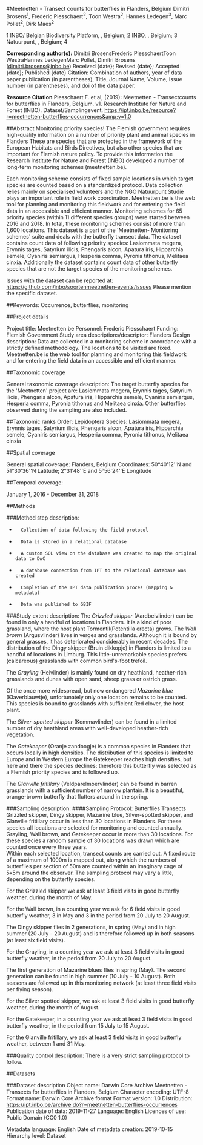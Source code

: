 #Meetnetten - Transect counts for butterflies in Flanders, Belgium
Dimitri Brosens<sup>1</sup>, Frederic Piesschaert<sup>2</sup>, Toon Westra<sup>2</sup>, Hannes Ledegen<sup>3</sup>, Marc Pollet<sup>2</sup>, Dirk Maes<sup>2</sup>

1 INBO/ Belgian Biodiversity Platform, , Belgium; 2 INBO, , Belgium; 3 Natuurpunt, , Belgium; 4
 
**Corresponding author(s):** Dimitri BrosensFrederic PiesschaertToon WestraHannes LedegenMarc Pollet, Dimitri Brosens (dimitri.brosens@inbo.be) 
Received {date}; Revised {date}; Accepted {date}; Published {date} 
Citation: Combination of authors, year of data paper publication (in parentheses), Title, Journal Name, Volume, Issue number (in parentheses), and doi of the data paper.
 
**Resource Citation**
Piesschaert F. et al, (2019): Meetnetten - Transectcounts for butterflies in Flanders, Belgium. v1. Research Institute for Nature and Forest (INBO). Dataset/Samplingevent. https://ipt.inbo.be/resource?r=meetnetten-butterflies-occurrences&amp;v=1.0
 
##Abstract
 Monitoring priority species!
 The Flemish government requires high-quality information on a number of priority plant and animal species in Flanders These are species that are protected  in the framework of the European Habitats and Birds Directives, but also other species that are important for Flemish nature policy. To provide this information the Research Institute for Nature and Forest (INBO) developed a number of long-term monitoring schemes (meetnetten.be).
 
 Each monitoring scheme consists of fixed sample locations in which target species are counted based on a standardized protocol. Data collection relies mainly on specialised volunteers and the NGO Natuurpunt Studie plays an important role in field work coordination.  Meetnetten.be is the web tool for planning and monitoring this fieldwork and for entering the field data in an accessible and efficient manner.
 Monitoring schemes for 65 priority species (within 11 different species groups) were started between 2016 and 2018. In total, these monitoring schemes consist of  more than 1,600 locations.
 This dataset is a part of the 'Meetnetten- Monitoring schemes' suite and deals with the butterfly transect data. The dataset contains count data of following priority species: Lasiommata megera, Erynnis tages, Satyrium ilicis, Phengaris alcon, Apatura iris, Hipparchia semele, Cyaniris semiargus, Hesperia comma, Pyronia tithonus, Melitaea cinxia. Additionally the dataset contains count data of other butterfly species that are not the target species of  the monitoring schemes. 
 
Issues with the dataset can be reported at:
https://github.com/inbo/soortenmeetnetten-events/issues Please mention the specific dataset.
 
##Keywords: 
Occurrence, butterflies, monitoring
 
##Project details
 
Project title: Meetnetten.be
Personnel: Frederic  Piesschaert
Funding: Flemish Government
Study area descriptions/descriptor: Flanders
Design description: Data are collected in a monitoring scheme in accordance with a strictly defined methodology. The locations to be visited are fixed. Meetnetten.be is the web tool for planning and monitoring this fieldwork and for entering the field data in an accessible and efficient manner.
 
##Taxonomic coverage
 
General taxonomic coverage description: The target butterfly species for the 'Meetnetten' project are: Lasiommata megera, Erynnis tages, Satyrium ilicis, Phengaris alcon, Apatura iris, Hipparchia semele, Cyaniris semiargus, Hesperia comma, Pyronia tithonus and Melitaea cinxia. Other butterflies observed during the sampling are also included.
 
##Taxonomic ranks
Order: Lepidoptera
Species: Lasiommata megera, Erynnis tages, Satyrium ilicis, Phengaris alcon, Apatura iris, Hipparchia semele, Cyaniris semiargus, Hesperia comma, Pyronia tithonus, Melitaea cinxia
 
 
##Spatial coverage
 
General spatial coverage: Flanders, Belgium
Coordinates: 50°40'12''N and 51°30'36''N Latitude; 2°31'48''E and 5°56'24''E Longitude
 
##Temporal coverage: 

January 1, 2016 - December 31, 2018
 
##Methods
 
###Method step description:
-   	Collection of data following the field protocol
-   	Data is stored in a relational database
-   	A custom SQL view on the database was created to map the original data to DwC
-   	A database connection from IPT to the relational database was created
-   	Completion of the IPT data publication proces (mapping & metadata)
-       Data was published to GBIF
###Study extent description: 
The *Grizzled skipper* (Aardbeivlinder) can be found in only a handful of locations in Flanders. It is a kind of poor grassland, where the host plant Tormentil(Potentilla erecta) grows.
The *Wall brown* (Argusvlinder) lives in verges and grasslands. Although it is bound by general grasses, it has deteriorated considerably in recent decades.
The distribution of the Dingy skipper (Bruin dikkopje) in Flanders is limited to a handful of locations in Limburg. This little-unremarkable species prefers (calcareous) grasslands with common bird's-foot trefoil.

The *Grayling* (Heivlinder) is mainly found on dry heathland, heather-rich grasslands and dunes with open sand, sheep grass or ostrich grass.
 
Of the once more widespread, but now endangered *Mazarine blue* (Klaverblauwtje), unfortunately only one location remains to be counted. This species is bound to grasslands with sufficient Red clover, the host plant.
 
The *Silver-spotted skipper* (Kommavlinder) can be found in a limited number of dry heathland areas with well-developed heather-rich vegetation.
 
The *Gatekeeper* (Oranje zandoogje) is a common species in Flanders that occurs locally in high densities. The distribution of this species is limited to Europe and in Western Europe the Gatekeeper reaches high densities, but here and there the species declines: therefore this butterfly was selected as a Flemish priority species and is followed up.
 
The *Glanville fritillary* (Veldparelmoervlinder) can be found in barren grasslands with a sufficient number of narrow plantain. It is a beautiful, orange-brown butterfly that flutters around in the spring.
 
 
###Sampling description: 
####Sampling Protocol: 
Butterflies Transects
Grizzled skipper, Dingy skipper,  Mazarine blue, Silver-spotted skipper, and  Glanville fritillary occur in less than 30 locations in Flanders. For these species all locations are selected for monitoring and counted annually. Grayling, Wall brown, and  Gatekeeper occur in more than 30 locations. For these species a random sample of 30 locations was drawn which are counted once every three years.  
Within each selected location, transect counts are carried out. A fixed route of a maximum of 1000m is mapped out, along which the numbers of butterflies per section of 50m are counted within an imaginary cage of 5x5m around the observer. The sampling protocol may vary a little, depending on the butterfly species.
 
 
For the Grizzled skipper we ask at least 3 field visits in good butterfly weather, during the month of May. 
 
For the Wall brown, in a counting year we ask for 6 field visits in good butterfly weather, 3 in May and 3 in the period from 20 July to 20 August.
 
The Dingy skipper flies in 2 generations, in spring (May) and in high summer (20 July - 20 August) and is therefore followed up in both seasons (at least six field visits).
 
 
For the Grayling, in a counting year we ask at least 3 field visits in good butterfly weather, in the period from 20 July to 20 August.
 
The first generation of Mazarine blues flies in spring (May). The second generation can be found in high summer (10 July - 10 August). Both seasons are followed up in this monitoring network (at least three field visits per flying season). 
 
For the Silver spotted skipper, we ask at least 3 field visits in good butterfly weather, during the month of August.
 
For the Gatekeeper, in a counting year we ask at least 3 field visits in good butterfly weather, in the period from 15 July to 15 August.
 
For the Glanville fritillary, we ask at least 3 field visits in good butterfly weather, between 1 and 31 May.
 
###Quality control description: 
There is a very strict sampling protocol to follow.
 
##Datasets
 
###Dataset description
Object name: Darwin Core Archive Meetnetten - Transects for butterflies in Flanders, Belgium
Character encoding: UTF-8
Format name: Darwin Core Archive format
Format version: 1.0
Distribution: https://ipt.inbo.be/archive.do?r=meetnetten-butterflies-occurrences
Publication date of data: 2019-11-27
Language: English
Licences of use: Public Domain (CC0 1.0)
 
Metadata language: English
Date of metadata creation: 2019-10-15
Hierarchy level: Dataset
 

